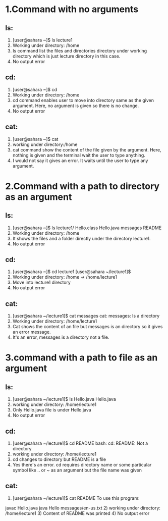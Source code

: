 # 1.Command with no arguments

## ls:

1) [user@sahara ~]$ ls
lecture1
2) Working under directory: /home
3) ls command list the files and directories directory under working directory which is just lecture directory in this case.
4) No output error

## cd:

1) [user@sahara ~]$ cd
2) Working under directory: /home
3) cd command enables user to move into directory same as the given argument. Here, no argument is given so there is no change.
4) No output error

## cat:
1) [user@sahara ~]$ cat
2) working under directory:/home
3) cat command show the content of the file given by the argument. Here, nothing is given and the terminal wait the user to type anything.
4) I would not say it gives an error. It waits until the user to type any argument.


# 2.Command with a path to directory as an argument

## ls:
1) [user@sahara ~]$ ls lecture1/
Hello.class  Hello.java  messages  README
2) Working under directory: /home
3) It shows the files and a folder directly under the directory lecture1.
4) No output error

## cd:
1) [user@sahara ~]$ cd lecture1
[user@sahara ~/lecture1]$ 
2) Working under directory: /home -> /home/lecture1
3) Move into lecture1 directory
4) No output error

## cat:
1) [user@sahara ~/lecture1]$ cat messages
cat: messages: Is a directory
2) Working under directory: /home/lecture1
3) Cat shows the content of an file but messages is an directory so it gives an error message.
4) It's an error, messages is a directory not a file.

# 3.command with a path to file as an argument

## ls:
1) [user@sahara ~/lecture1]$ ls Hello.java
Hello.java
2) working under directory: /home/lecture1
3) Only Hello.java file is under Hello.java
4) No output error

## cd:
1) [user@sahara ~/lecture1]$ cd README
bash: cd: README: Not a directory
2) working under directory: /home/lecture1
3) cd changes to directory but README is a file
4) Yes there's an error. cd requires directory name or some particular symbol like .. or ~ as an argument but the file name was given

## cat:
1) [user@sahara ~/lecture1]$ cat README
To use this program:

javac Hello.java
java Hello messages/en-us.txt
2) working under directory: /home/lecture1
3) Content of README was printed
4) No output error
